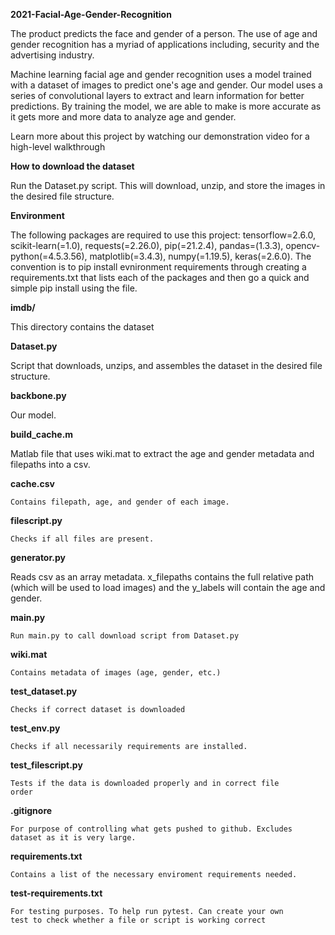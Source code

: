 **2021-Facial-Age-Gender-Recognition**

The product predicts the face and gender of a person.
The use of age and gender recognition has a myriad of
applications including, security and the advertising industry.

Machine learning facial age and gender recognition uses a model
trained with a dataset of images to predict one's age and gender.
Our model uses a series of convolutional layers to extract and learn
information for better predictions. By training the model, we are
able to make is more accurate as it gets more and more data to
analyze age and gender. 

Learn more about this project by watching our demonstration video
for a high-level walkthrough 

**How to download the dataset**

  Run the Dataset.py script. This will download, unzip, and
  store the images in the desired file structure.

**Environment**

  The following packages are required to use this project: 
  tensorflow=2.6.0, scikit-learn(=1.0), requests(=2.26.0),
  pip(=21.2.4), pandas=(1.3.3), opencv-python(=4.5.3.56),
  matplotlib(=3.4.3), numpy(=1.19.5), keras(=2.6.0).
  The convention is to pip install evnironment requirements through
  creating a requirements.txt that lists each of the packages and
  then go a quick and simple pip install using the file.

**imdb/**

  This directory contains the dataset

**Dataset.py**

  Script that downloads, unzips, and
  assembles the dataset in the desired file structure.

**backbone.py**

  Our model.

**build_cache.m**

  Matlab file that uses wiki.mat to extract the
  age and gender metadata and filepaths into a csv.

**cache.csv**

    Contains filepath, age, and gender of each image.

**filescript.py**

    Checks if all files are present.

**generator.py**

  Reads csv as an array metadata. x_filepaths contains the
  full relative path (which will be used to load images) and
  the y_labels will contain the age and gender.

**main.py**

    Run main.py to call download script from Dataset.py

**wiki.mat**

    Contains metadata of images (age, gender, etc.)

**test_dataset.py**

    Checks if correct dataset is downloaded 

**test_env.py**

    Checks if all necessarily requirements are installed.

**test_filescript.py**

    Tests if the data is downloaded properly and in correct file
    order

**.gitignore**

    For purpose of controlling what gets pushed to github. Excludes
    dataset as it is very large.

**requirements.txt**

    Contains a list of the necessary enviroment requirements needed.

**test-requirements.txt**

    For testing purposes. To help run pytest. Can create your own
    test to check whether a file or script is working correct